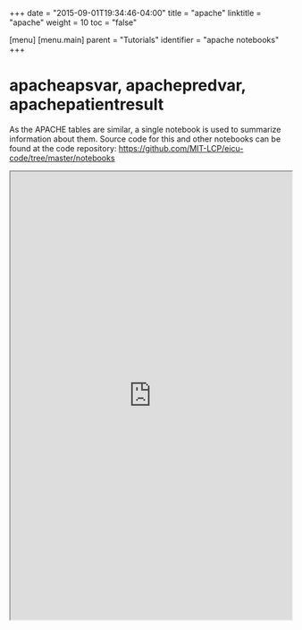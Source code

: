 +++
date = "2015-09-01T19:34:46-04:00"
title = "apache"
linktitle = "apache"
weight = 10
toc = "false"

[menu]
  [menu.main]
    parent = "Tutorials"
    identifier = "apache notebooks"
+++

# apacheapsvar, apachepredvar, apachepatientresult

As the APACHE tables are similar, a single notebook is used to summarize information about them.
Source code for this and other notebooks can be found at the code repository:
https://github.com/MIT-LCP/eicu-code/tree/master/notebooks

<iframe src="https://nbviewer.jupyter.org/github/MIT-LCP/eicu-code/blob/master/notebooks/apache.ipynb" width="100%" height="800" scrolling="yes"></iframe>
